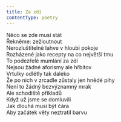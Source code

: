 ```yaml
---
title: Za zdí
contentType: poetry
---
```


<section>

Něco se zde musí stát  
Řekněme: zežloutnout  
Nerozluštitelné lahve v hloubi pokoje  
Rozházené jako recepty na co největší tmu  
To podezřelé mumlání za zdí  
Nejsou žádné aforismy ale hřbitov  
Vrtulky odlétly tak daleko  
Že po nich v zrcadle zůstaly jen hnědé pihy  
Není to žádný bezvýznamný mrak  
Ale schodiště příkladů  
Když už jsme se domluvili  
Jak dlouhá musí být čára  
Aby začátek věty neztratil barvu

</section>
